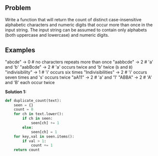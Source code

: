 ## Problem

Write a function that will return the count of distinct case-insensitive alphabetic characters and numeric digits that occur more than once in the input string. The input string can be assumed to contain only alphabets (both uppercase and lowercase) and numeric digits.

## Examples

"abcde" -> 0 # no characters repeats more than once
"aabbcde" -> 2 # 'a' and 'b'
"aabBcde" -> 2 # 'a' occurs twice and 'b' twice (`b` and `B`)
"indivisibility" -> 1 # 'i' occurs six times
"Indivisibilities" -> 2 # 'i' occurs seven times and 's' occurs twice
"aA11" -> 2 # 'a' and '1'
"ABBA" -> 2 # 'A' and 'B' each occur twice

**Solution 1:**

```python
def duplicate_count(text):
    seen = {}
    count = 0
    for ch in text.lower():
        if ch in seen:
            seen[ch] += 1
        else:
            seen[ch] = 1
    for key,val in seen.items():
        if val > 1:
            count += 1
    return count
```
